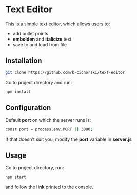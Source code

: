 # Text Editor
This is a simple text editor, which allows users to:
- add bullet points
- ****embolden**** and **italicize** text
- save to and load from file
## Installation
```bash
git clone https://github.com/k-cichorski/text-editor
```
Go to project directory and run:
```bash
npm install
```
## Configuration
Default ****port**** on which the server runs is:
```bash
const port = process.env.PORT || 3000;
```
If that doesn't suit you, modify the ****port**** variable in ****server.js****
## Usage
Go to project directory, run:
```bash
npm start
```
and follow the ****link**** printed to the console.